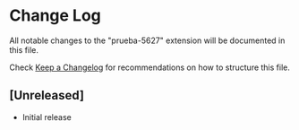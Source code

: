 # Change Log

All notable changes to the "prueba-5627" extension will be documented in this file.

Check [Keep a Changelog](http://keepachangelog.com/) for recommendations on how to structure this file.

## [Unreleased]

- Initial release